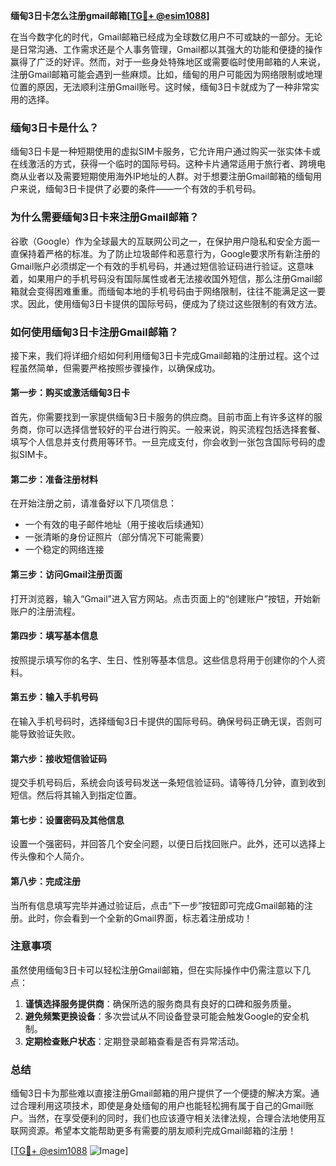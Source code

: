**缅甸3日卡怎么注册gmail邮箱[[TG💪+ @esim1088](https://t.me/s/esim1088)]**

在当今数字化的时代，Gmail邮箱已经成为全球数亿用户不可或缺的一部分。无论是日常沟通、工作需求还是个人事务管理，Gmail都以其强大的功能和便捷的操作赢得了广泛的好评。然而，对于一些身处特殊地区或需要临时使用邮箱的人来说，注册Gmail邮箱可能会遇到一些麻烦。比如，缅甸的用户可能因为网络限制或地理位置的原因，无法顺利注册Gmail账号。这时候，缅甸3日卡就成为了一种非常实用的选择。

### 缅甸3日卡是什么？

缅甸3日卡是一种短期使用的虚拟SIM卡服务，它允许用户通过购买一张实体卡或在线激活的方式，获得一个临时的国际号码。这种卡片通常适用于旅行者、跨境电商从业者以及需要短期使用海外IP地址的人群。对于想要注册Gmail邮箱的缅甸用户来说，缅甸3日卡提供了必要的条件——一个有效的手机号码。

### 为什么需要缅甸3日卡来注册Gmail邮箱？

谷歌（Google）作为全球最大的互联网公司之一，在保护用户隐私和安全方面一直保持着严格的标准。为了防止垃圾邮件和恶意行为，Google要求所有新注册的Gmail账户必须绑定一个有效的手机号码，并通过短信验证码进行验证。这意味着，如果用户的手机号码没有国际属性或者无法接收国外短信，那么注册Gmail邮箱就会变得困难重重。而缅甸本地的手机号码由于网络限制，往往不能满足这一要求。因此，使用缅甸3日卡提供的国际号码，便成为了绕过这些限制的有效方法。

### 如何使用缅甸3日卡注册Gmail邮箱？

接下来，我们将详细介绍如何利用缅甸3日卡完成Gmail邮箱的注册过程。这个过程虽然简单，但需要严格按照步骤操作，以确保成功。

#### 第一步：购买或激活缅甸3日卡

首先，你需要找到一家提供缅甸3日卡服务的供应商。目前市面上有许多这样的服务商，你可以选择信誉较好的平台进行购买。一般来说，购买流程包括选择套餐、填写个人信息并支付费用等环节。一旦完成支付，你会收到一张包含国际号码的虚拟SIM卡。

#### 第二步：准备注册材料

在开始注册之前，请准备好以下几项信息：

- 一个有效的电子邮件地址（用于接收后续通知）
- 一张清晰的身份证照片（部分情况下可能需要）
- 一个稳定的网络连接

#### 第三步：访问Gmail注册页面

打开浏览器，输入“Gmail”进入官方网站。点击页面上的“创建账户”按钮，开始新账户的注册流程。

#### 第四步：填写基本信息

按照提示填写你的名字、生日、性别等基本信息。这些信息将用于创建你的个人资料。

#### 第五步：输入手机号码

在输入手机号码时，选择缅甸3日卡提供的国际号码。确保号码正确无误，否则可能导致验证失败。

#### 第六步：接收短信验证码

提交手机号码后，系统会向该号码发送一条短信验证码。请等待几分钟，直到收到短信。然后将其输入到指定位置。

#### 第七步：设置密码及其他信息

设置一个强密码，并回答几个安全问题，以便日后找回账户。此外，还可以选择上传头像和个人简介。

#### 第八步：完成注册

当所有信息填写完毕并通过验证后，点击“下一步”按钮即可完成Gmail邮箱的注册。此时，你会看到一个全新的Gmail界面，标志着注册成功！

### 注意事项

虽然使用缅甸3日卡可以轻松注册Gmail邮箱，但在实际操作中仍需注意以下几点：

1. **谨慎选择服务提供商**：确保所选的服务商具有良好的口碑和服务质量。
2. **避免频繁更换设备**：多次尝试从不同设备登录可能会触发Google的安全机制。
3. **定期检查账户状态**：定期登录邮箱查看是否有异常活动。

### 总结

缅甸3日卡为那些难以直接注册Gmail邮箱的用户提供了一个便捷的解决方案。通过合理利用这项技术，即使是身处缅甸的用户也能轻松拥有属于自己的Gmail账户。当然，在享受便利的同时，我们也应该遵守相关法律法规，合理合法地使用互联网资源。希望本文能帮助更多有需要的朋友顺利完成Gmail邮箱的注册！

[[TG💪+ @esim1088](https://t.me/s/esim1088) ![Image](https://i.postimg.cc/4NQfJmqS/Snipaste-2025-05-13-00-14-12.png)]